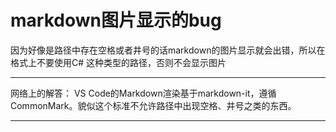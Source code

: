 # markdown图片显示的bug

因为好像是路径中存在空格或者井号的话markdown的图片显示就会出错，所以在格式上不要使用C# 这种类型的路径，否则不会显示图片
*****
网络上的解答：
VS Code的Markdown渲染基于markdown-it，遵循CommonMark。貌似这个标准不允许路径中出现空格、井号之类的东西。
*****
